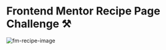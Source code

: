 # Frontend Mentor Recipe Page Challenge ⚒️
![fm-recipe-image](https://github.com/Opei-sd/fm-recipe-page-challenge-demo/assets/136015604/8e67d56f-923a-40a3-8474-baa0be2c1342)
